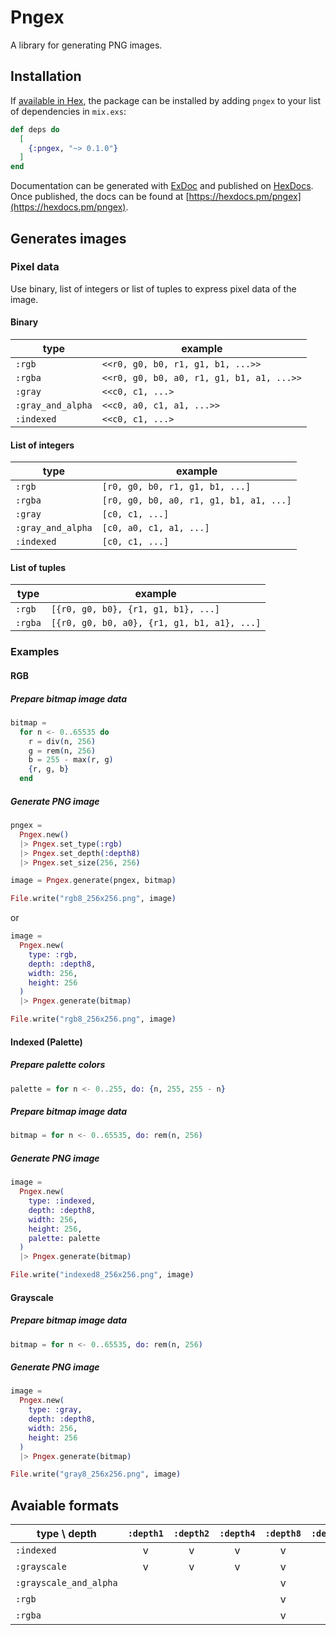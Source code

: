 # Pngex

A library for generating PNG images.

## Installation

If [available in Hex](https://hex.pm/docs/publish), the package can be installed
by adding `pngex` to your list of dependencies in `mix.exs`:

```elixir
def deps do
  [
    {:pngex, "~> 0.1.0"}
  ]
end
```

Documentation can be generated with [ExDoc](https://github.com/elixir-lang/ex_doc)
and published on [HexDocs](https://hexdocs.pm). Once published, the docs can
be found at [https://hexdocs.pm/pngex](https://hexdocs.pm/pngex).

## Generates images

### Pixel data

Use binary, list of integers or list of tuples to express pixel data of the image.

#### Binary

| type              | example                                   |
|-------------------|-------------------------------------------|
| `:rgb`            | `<<r0, g0, b0, r1, g1, b1, ...>>`         |
| `:rgba`           | `<<r0, g0, b0, a0, r1, g1, b1, a1, ...>>` |
| `:gray`           | `<<c0, c1, ...>`                          |
| `:gray_and_alpha` | `<<c0, a0, c1, a1, ...>>`                 |
| `:indexed`        | `<<c0, c1, ...>`                          |

#### List of integers

| type              | example                                 |
|-------------------|-----------------------------------------|
| `:rgb`            | `[r0, g0, b0, r1, g1, b1, ...]`         |
| `:rgba`           | `[r0, g0, b0, a0, r1, g1, b1, a1, ...]` |
| `:gray`           | `[c0, c1, ...]`                         |
| `:gray_and_alpha` | `[c0, a0, c1, a1, ...]`                 |
| `:indexed`        | `[c0, c1, ...]`                         |

#### List of tuples

| type    | example                                     |
|---------|---------------------------------------------|
| `:rgb`  | `[{r0, g0, b0}, {r1, g1, b1}, ...]`         |
| `:rgba` | `[{r0, g0, b0, a0}, {r1, g1, b1, a1}, ...]` |

### Examples

#### RGB

##### Prepare bitmap image data

```elixir
bitmap =
  for n <- 0..65535 do
    r = div(n, 256)
    g = rem(n, 256)
    b = 255 - max(r, g)
    {r, g, b}
  end
```

##### Generate PNG image

```elixir
pngex =
  Pngex.new()
  |> Pngex.set_type(:rgb)
  |> Pngex.set_depth(:depth8)
  |> Pngex.set_size(256, 256)

image = Pngex.generate(pngex, bitmap)

File.write("rgb8_256x256.png", image)
```

or

```elixir
image =
  Pngex.new(
    type: :rgb,
    depth: :depth8,
    width: 256,
    height: 256
  )
  |> Pngex.generate(bitmap)

File.write("rgb8_256x256.png", image)
```

#### Indexed (Palette)

##### Prepare palette colors

```elixir
palette = for n <- 0..255, do: {n, 255, 255 - n}
```

##### Prepare bitmap image data

```elixir
bitmap = for n <- 0..65535, do: rem(n, 256)
```

##### Generate PNG image

```elixir
image =
  Pngex.new(
    type: :indexed,
    depth: :depth8,
    width: 256,
    height: 256,
    palette: palette
  )
  |> Pngex.generate(bitmap)

File.write("indexed8_256x256.png", image)
```

#### Grayscale

##### Prepare bitmap image data

```elixir
bitmap = for n <- 0..65535, do: rem(n, 256)
```

##### Generate PNG image

```elixir
image =
  Pngex.new(
    type: :gray,
    depth: :depth8,
    width: 256,
    height: 256
  )
  |> Pngex.generate(bitmap)

File.write("gray8_256x256.png", image)
```

## Avaiable formats

| type \ depth           | `:depth1` | `:depth2` | `:depth4` | `:depth8` | `:depth16` |
|------------------------|:---------:|:---------:|:---------:|:---------:|:----------:|
| `:indexed`             | v         | v         | v         | v         |            |
| `:grayscale`           | v         | v         | v         | v         | v          |
| `:grayscale_and_alpha` |           |           |           | v         | v          |
| `:rgb`                 |           |           |           | v         | v          |
| `:rgba`                |           |           |           | v         | v          |
